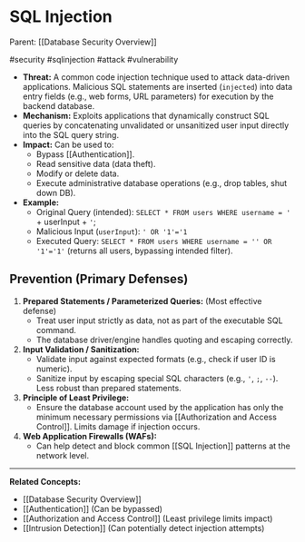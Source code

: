# SQL Injection

Parent: [[Database Security Overview]]

#security #sqlinjection #attack #vulnerability

*   **Threat:** A common code injection technique used to attack data-driven applications. Malicious SQL statements are inserted (`injected`) into data entry fields (e.g., web forms, URL parameters) for execution by the backend database.
*   **Mechanism:** Exploits applications that dynamically construct SQL queries by concatenating unvalidated or unsanitized user input directly into the SQL query string.
*   **Impact:** Can be used to:
    *   Bypass [[Authentication]].
    *   Read sensitive data (data theft).
    *   Modify or delete data.
    *   Execute administrative database operations (e.g., drop tables, shut down DB).
*   **Example:**
    *   Original Query (intended): `SELECT * FROM users WHERE username = '` + userInput + `'`;
    *   Malicious Input (`userInput`): `' OR '1'='1`
    *   Executed Query: `SELECT * FROM users WHERE username = '' OR '1'='1'` (returns all users, bypassing intended filter).

## Prevention (Primary Defenses)

1.  **Prepared Statements / Parameterized Queries:** (Most effective defense)
    *   Treat user input strictly as data, not as part of the executable SQL command.
    *   The database driver/engine handles quoting and escaping correctly.
2.  **Input Validation / Sanitization:**
    *   Validate input against expected formats (e.g., check if user ID is numeric).
    *   Sanitize input by escaping special SQL characters (e.g., `'`, `;`, `--`). Less robust than prepared statements.
3.  **Principle of Least Privilege:**
    *   Ensure the database account used by the application has only the minimum necessary permissions via [[Authorization and Access Control]]. Limits damage if injection occurs.
4.  **Web Application Firewalls (WAFs):**
    *   Can help detect and block common [[SQL Injection]] patterns at the network level.

---
**Related Concepts:**
*   [[Database Security Overview]]
*   [[Authentication]] (Can be bypassed)
*   [[Authorization and Access Control]] (Least privilege limits impact)
*   [[Intrusion Detection]] (Can potentially detect injection attempts) 